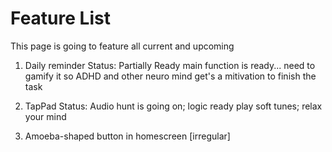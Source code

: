 # Feature List
This page is going to feature all current and upcoming

1. Daily reminder
Status: Partially Ready
main function is ready... need to gamify it so ADHD and other neuro mind get's a mitivation to finish the task

2. TapPad
Status: Audio hunt is going on; logic ready
play soft tunes; relax your mind

3. Amoeba-shaped button in homescreen [irregular]

